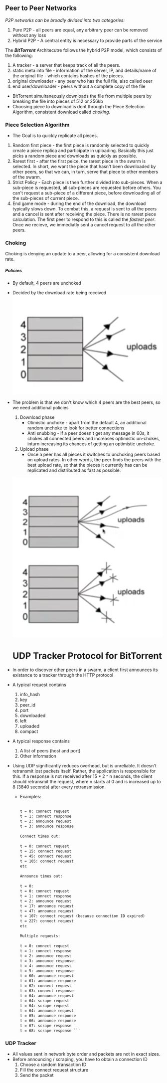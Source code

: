 ## Peer to Peer Networks

_P2P networks can be broadly divided into two categories:_

1. Pure P2P - all peers are equal, any arbitrary peer can be removed without any loss
2. Hybrid P2P - A central entity is necessary to provide parts of the service

The **_BitTorrent_** Architecutre follows the hybrid P2P model, which consists of the following:

1.  A tracker - a server that keeps track of all the peers.
2.  static meta into file - information of the server, IP, and details/name of the original file - which contains hashes of the pieces.
3.  original downloader - any peer who has the full file, also called oeer
4.  end user/downloader - peers without a complete copy of the file

- BitTorrent simultaneously downloads the file from multiple peers by breaking the file into pieces of 512 or 256kb
- Choosing piece to download is dont through the Piece Selection Algorithm, consistent download called _choking_.

### Piece Selection Algorithm

- The Goal is to quickly replicate all pieces.

1. Random first piece - the first piece is randomly selected to quickly create a piece replica and participate in uploading. Basically this just picks a random piece and downloads as quickly as possible.
2. Rarest first - after the first peice, the rarest piece in the swarm is selected. In short, we want the piece that hasn't been downloaded by other peers, so that we can, in turn, serve that piece to other members of the swarm.
3. Strict Policy - Each piece is then further divided into sub-pieces. When a sub-piece is requested, all sub-pieces are requested before others. You can't request a sub-piece of a different piece, before downloading all of the sub-pieces of current piece.
4. End game mode - during the end of the download, the download typically slows down. To combat this, a request is sent to all the peers and a cancel is sent after receiving the piece. There is no rarest piece calculation. The first peer to respond to this is called the _fastest peer_. Once we recieve, we immediatly sent a cancel request to all the other peers.

### Choking

Choking is denying an update to a peer, allowing for a consistent download rate.

##### Policies

- By default, 4 peers are unchoked
- Decided by the download rate being received
  ![choking_img](./choking.png)
- The problem is that we don't know which 4 peers are the best peers, so we need additional policies

  1. Download phase
     - Otimistic unchoke - apart from the default 4, an additional random unchoke to look for better connections
     - Anti snubbing - If a peer doesn't get any message in 60s, it chokes all connected peers and increases optimistic un-chokes, inturn increasing its chances of getting an optimistic unchoke.
  2. Upload phase
     - Once a peer has all pieces it switches to unchoking peers based on upload rates. In other words, the peer finds the peers with the best upload rate, so that the pieces it currently has can be replicated and distributed as fast as possible.

  ![additional policies](./choking_additional.png)

  # UDP Tracker Protocol for BitTorrent

- In order to discover other peers in a swarm, a client first announces its existance to a tracker through the HTTP protocol
- A typical request contains
  1. info_hash
  2. key
  3. peer_id
  4. port
  5. downloaded
  6. left
  7. uploaded
  8. compact
- A typical response contains
  1. A list of peers (host and port)
  2. Other information
- Using UDP significantly reduces overhead, but is unreliable. It doesn't retransmit lost packets itself. Rather, the application is responsible for this. If a response is not received after 15 \* 2 ^ n seconds, the client should retransmit the request, where n starts at 0 and is increased up to 8 (3840 seconds) after every retransmission.

  - Examples:

    ````Normal announce:

    t = 0: connect request
    t = 1: connect response
    t = 2: announce request
    t = 3: announce response

    Connect times out:

    t = 0: connect request
    t = 15: connect request
    t = 45: connect request
    t = 105: connect request
    etc

    Announce times out:

    t = 0:
    t = 0: connect request
    t = 1: connect response
    t = 2: announce request
    t = 17: announce request
    t = 47: announce request
    t = 107: connect request (because connection ID expired)
    t = 227: connect request
    etc

    Multiple requests:

    t = 0: connect request
    t = 1: connect response
    t = 2: announce request
    t = 3: announce response
    t = 4: announce request
    t = 5: announce response
    t = 60: announce request
    t = 61: announce response
    t = 62: connect request
    t = 63: connect response
    t = 64: announce request
    t = 64: scrape request
    t = 64: scrape request
    t = 64: announce request
    t = 65: announce response
    t = 66: announce response
    t = 67: scrape response
    t = 68: scrape response ```
    ````

### UDP Tracker

- All values sent in network byte order and packets are not in exact sizes.
- Before announcing / scraping, you have to obtain a connection ID
  1. Choose a random transaction ID
  2. Fill the connect request structure
  3. Send the packet
